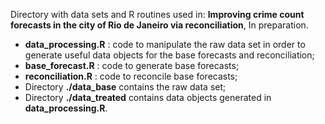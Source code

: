 Directory with data sets and R routines used in:
**Improving crime count forecasts in the city of Rio de Janeiro via reconciliation**, In preparation.

- **data_processing.R** : code to manipulate the raw data set in order to generate useful data objects for the base forecasts and reconciliation;
- **base_forecast.R** : code to generate base forecasts;
- **reconciliation.R** : code to reconcile base forecasts;
- Directory **./data_base** contains the raw data set;
- Directory **./data_treated** contains data objects generated in **data_processing.R**.
